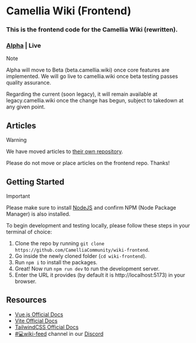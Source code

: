 # Camellia Wiki (Frontend)
### This is the frontend code for the Camellia Wiki (rewritten).

### [Alpha](https://alpha.camellia.wiki) | Live

> [!NOTE]
> Alpha will move to Beta (beta.camellia.wiki) once core features are implemented. We will go live to camellia.wiki once beta testing passes quality assurance.
> 
> Regarding the current (soon legacy), it will remain available at legacy.camellia.wiki once the change has begun, subject to takedown at any given point.


## Articles

> [!WARNING]
> We have moved articles to [their own repository](https://github.com/CamelliaCommunity/wiki-articles).
> 
> Please do not move or place articles on the frontend repo. Thanks!


## Getting Started

> [!IMPORTANT]
> Please make sure to install [NodeJS](https://nodejs.org) and confirm NPM (Node Package Manager) is also installed.

To begin development and testing locally, please follow these steps in your terminal of choice:
1. Clone the repo by running `git clone https://github.com/CamelliaCommunity/wiki-frontend`.
2. Go inside the newly cloned folder (`cd wiki-frontend`).
3. Run `npm i` to install the packages.
4. Great! Now run `npm run dev` to run the development server.
5. Enter the URL it provides (by default it is http://localhost:5173) in your browser.


## Resources

- [Vue.js Official Docs](https://vuejs.org/guide/)
- [Vite Official Docs](https://vitejs.dev/guide/)
- [TailwindCSS Official Docs](https://tailwindcss.com/docs/)
- [#💻wiki-feed](https://discord.com/channels/435720333786480641/1174624963584610334) channel in our [Discord](https://discord.gg/camellia)
